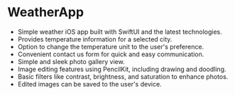 # WeatherApp

- Simple weather iOS app built with SwiftUI and the latest technologies.
- Provides temperature information for a selected city.
- Option to change the temperature unit to the user's preference.
- Convenient contact us form for quick and easy communication.
- Simple and sleek photo gallery view.
- Image editing features using PencilKit, including drawing and doodling.
- Basic filters like contrast, brightness, and saturation to enhance photos.
- Edited images can be saved to the user's device.

